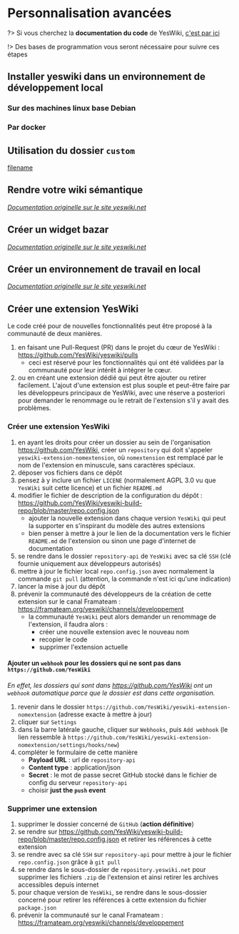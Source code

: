 # Personnalisation avancées

?> Si vous cherchez la **documentation du code** de YesWiki, [c'est par ici](/tools/zfuture43/docs/code/README.md)

!> Des bases de programmation vous seront nécessaire pour suivre ces étapes

## Installer yeswiki dans un environnement de développement local
### Sur des machines linux base Debian
### Par docker

## Utilisation du dossier `custom`

[filename](../en/custom-folder.md ':include')

<!-- ### Créer un champ bazar custom

_[Documentation originelle sur le site yeswiki.net](https://yeswiki.net/?TutorielCreerUnChampBazarCustom "Tutoriel - Créer un champ bazar custom")_

 1. choisir dans le dossier `tools/bazar/fields`, un champ modèle qui ressemble au champ personnalisé (par exemple `DateField.php`)
 2. Le copier dans le dossier `custom/fields`
    - conserver son nom si on veut remplacer le champ d'origine
    - le renommer si on ne veut pas remplacer le champ d'origine (veuillez à renommer le nom de la classe dans le fichier en remplaçant `class DateField ` par `class NomFichier`)
 3. remplacer `namespace YesWiki\Bazar\Field;` dans le fichier par `namespace YesWiki\Custom\Field;`
 4. paramétrer l'héritage :
    - si on garde `extends BazarField`, bien s'assurer qu'il y a `use YesWiki\Bazar\Field\BazarField;` dans le fichier
    - si on veut hériter d'une autre classe écrire `extends OtherField` et bien s'assurer que le fichier possède ceci : `use YesWiki\Bazar\Field\OtherField;`
    - enfin, lors du remplacement d'un champ du cœur, il est conseillé de faire un héritage à partir du champ d'origine. Dans notre exemple ça donnerait :


    use YesWiki\Bazar\Field\DateField as CoreDateField;
    
    class DateField extends CoreDateField
    {
        // ....
 5. mettre à jour la déclaration du nom de champ associé dans l'en-tête `@Field({"nompossible1", "nompossible2", "nompossible3"})`
 6. une fois le code prêt, il est alors possible de définir un champ custom dans le constructeur graphique de formulaire.

### Ajouter un nouveau composant à `actions-builder`

 1. choisir un composant dans le dossier `tools/aceditor/presentation/javascripts/components` qui ressemble au composant personnalisé recherché (par exemple `InputGeo.js`)
 2. Le copier dans le dossier `custom/javascripts/components/actions-builder`
    - conserver son nom si on veut remplacer le champ d'origine
    - le renommer si on ne veut pas remplacer le champ d'origine 
 3. faire attention à mettre à jour les chemins relatifs pour les imports (exemple : `import InputMultiInput from '../../../../tools/aceditor/presentation/javascripts/components/InputMultiInput.js'`)
 4. pour l'utiliser, définir dans le fichier `.yaml` associé à actions builder pour la partie voulue le type qui va bien.
   - si le fichier s'appelle `InputNomInput.js`, alors il faut taper dans le fichier `.yaml` : `type: nom-input`
   - si le fichier s'appelle `InputGeo.js`, il faut taper `type: geo` -->

## Rendre votre wiki sémantique

_[Documentation originelle sur le site yeswiki.net](https://yeswiki.net/?RendreYeswikiSemantique "Tutoriel - Rendre votre wiki sémantique")_

## Créer un widget bazar

_[Documentation originelle sur le site yeswiki.net](https://yeswiki.net/?BazarWidget "Tutoriel - Créer widget bazar")_

## Créer un environnement de travail en local

_[Documentation originelle sur le site yeswiki.net](https://yeswiki.net/?PageConfiglocal "Tutoriel - Créer un environnement de dév en local")_

## Créer une extension YesWiki

Le code créé pour de nouvelles fonctionnalités peut être proposé à la communauté de deux manières.

  1. en faisant une Pull-Request (PR) dans le projet du cœur de YesWiki : https://github.com/YesWiki/yeswiki/pulls
     - ceci est réservé pour les fonctionnalités qui ont été validées par la communauté pour leur intérêt à intégrer le cœur.
  2. ou en créant une extension dédié qui peut être ajouter ou retirer facilement. L'ajout d'une extension est plus souple et peut-être faire par les développeurs principaux de YesWiki, avec une réserve a posteriori pour demander le renommage ou le retrait de l'extension s'il y avait des problèmes.

### Créer une extension YesWiki

 1. en ayant les droits pour créer un dossier au sein de l'organisation https://github.com/YesWiki, créer un `repository` qui doit s'appeler `yeswiki-extension-nomextension`, où `nomextension` est remplacé par le nom de l'extension en minuscule, sans caractères spéciaux.
 2. déposer vos fichiers dans ce dépôt
 3. pensez à y inclure un fichier `LICENE` (normalement AGPL 3.0 vu que `YesWiki` suit cette licence) et un fichier `README.md`
 4. modifier le fichier de description de la configuration du dépôt : https://github.com/YesWiki/yeswiki-build-repo/blob/master/repo.config.json
    - ajouter la nouvelle extension dans chaque version `YesWiki` qui peut la supporter en s'inspirant du modèle des autres extensions
    - bien penser à mettre à jour le lien de la documentation vers le fichier `README.md` de l'extension ou sinon une page d'internet de documentation
 5. se rendre dans le dossier `repository-api` de `YesWiki` avec sa clé `SSH` (clé fournie uniquement aux développeurs autorisés)
 6. mettre à jour le fichier local `repo.config.json` avec normalement la commande `git pull` (attention, la commande n'est ici qu'une indication)
 7. lancer la mise à jour du dépôt
 8. prévenir la communauté des développeurs de la création de cette extension sur le canal Framateam : https://framateam.org/yeswiki/channels/developpement
     - la communauté `YesWiki` peut alors demander un renommage de l'extension, il faudra alors :
       - créer une nouvelle extension avec le nouveau nom
       - recopier le code
       - supprimer l'extension actuelle

#### Ajouter un `webhook` pour les dossiers qui ne sont pas dans `https://github.com/YesWiki`

_En effet, les dossiers qui sont dans https://github.com/YesWiki ont un `webhook` automatique parce que le dossier est dans cette organisation._

 1. revenir dans le dossier `https://github.com/YesWiki/yeswiki-extension-nomextension` (adresse exacte à mettre à jour)
 2. cliquer sur `Settings`
 3. dans la barre latérale gauche, cliquer sur `Webhooks`, puis `Add webhook` (le lien ressemble à `https://github.com/YesWiki/yeswiki-extension-nomextension/settings/hooks/new`)
 4. compléter le formulaire de cette manière
     - **Payload URL** : url de `repository-api`
     - **Content type** : application/json
     - **Secret** : le mot de passe secret GitHub stocké dans le fichier de config du serveur `repository-api`
     - choisir **just the `push` event**

### Supprimer une extension

 1. supprimer le dossier concerné de `GitHub` (**action définitive**)
 2. se rendre sur https://github.com/YesWiki/yeswiki-build-repo/blob/master/repo.config.json et retirer les références à cette extension
 3. se rendre avec sa clé `SSH` sur `repository-api` pour mettre à jour le fichier `repo.config.json` grâce à `git pull`
 4. se rendre dans le sous-dossier de `repository.yeswiki.net` pour supprimer les fichiers `.zip` de l'extension et ainsi retirer les archives accessibles depuis internet
 5. pour chaque version de `YesWiki`, se rendre dans le sous-dossier concerné pour retirer les références à cette extension du fichier `package.json`
 6. prévenir la communauté sur le canal Framateam : https://framateam.org/yeswiki/channels/developpement
